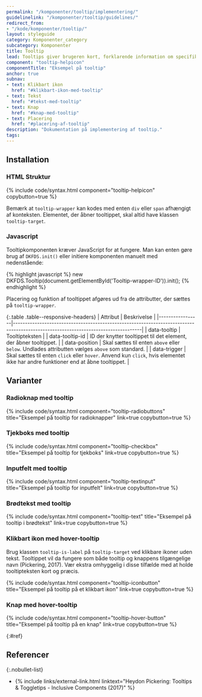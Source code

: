 ```yaml
---
permalink: "/komponenter/tooltip/implementering/"
guidelinelink: "/komponenter/tooltip/guidelines/"
redirect_from:
- "/kode/komponenter/tooltip/"
layout: styleguide
category: Komponenter_category
subcategory: Komponenter
title: Tooltip
lead: Tooltips giver brugeren kort, forklarende information om specifikke elementer på siden. Tooltippet vises på hover eller ved klik på et tooltip-ikon.
component: "tooltip-helpicon"
componentTitle: "Eksempel på tooltip"
anchor: true
subnav:
- text: Klikbart ikon
  href: "#klikbart-ikon-med-tooltip"
- text: Tekst
  href: "#tekst-med-tooltip"
- text: Knap
  href: "#knap-med-tooltip"
- text: Placering
  href: "#placering-af-tooltip"
description: "Dokumentation på implementering af tooltip."
tags:
---
```


## Installation

### HTML Struktur

{% include code/syntax.html component="tooltip-helpicon" copybutton=true %}

Bemærk at `tooltip-wrapper` kan kodes med enten `div` eller `span` afhængigt af konteksten. Elementet, der åbner tooltippet, skal altid have klassen `tooltip-target`.

### Javascript
Tooltipkomponenten kræver JavaScript for at fungere. Man kan enten gøre brug af `DKFDS.init()` eller initiere komponenten manuelt med nedenstående:

{% highlight javascript %}
new DKFDS.Tooltip(document.getElementById('Tooltip-wrapper-ID')).init();
{% endhighlight %}

Placering og funktion af tooltippet afgøres ud fra de attributter, der sættes på `tooltip-wrapper`.

{:.table .table--responsive-headers}
| Attribut        | Beskrivelse                                                                                                                       |
|-----------------|-----------------------------------------------------------------------------------------------------------------------------------|
| data-tooltip    | Tooltipteksten                                                                                                                    |
| data-tooltip-id | ID der knytter tooltippet til det element, der åbner tooltippet.                                                                  |
| data-position   | Skal sættes til enten `above` eller `below`. Undlades attributten vælges `above` som standard.                                    |
| data-trigger    | Skal sættes til enten `click` eller `hover`. Anvend kun `click`, hvis elementet ikke har andre funktioner end at åbne tooltippet. |

## Varianter

### Radioknap med tooltip

{% include code/syntax.html component="tooltip-radiobuttons" title="Eksempel på tooltip for radioknapper" link=true copybutton=true %}

### Tjekboks med tooltip

{% include code/syntax.html component="tooltip-checkbox" title="Eksempel på tooltip for tjekboks" link=true copybutton=true %}

### Inputfelt med tooltip

{% include code/syntax.html component="tooltip-textinput" title="Eksempel på tooltip for inputfelt" link=true copybutton=true %}

### Brødtekst med tooltip

{% include code/syntax.html component="tooltip-text" title="Eksempel på tooltip i brødtekst" link=true copybutton=true %}

### Klikbart ikon med hover-tooltip

Brug klassen `tooltip-is-label` på `tooltip-target` ved klikbare ikoner uden tekst. Tooltippet vil da fungere som både tooltip og knappens tilgængelige navn (Pickering, 2017). Vær ekstra omhyggelig i disse tilfælde med at holde tooltipteksten kort og præcis.

{% include code/syntax.html component="tooltip-iconbutton" title="Eksempel på tooltip på et klikbart ikon" link=true copybutton=true %}

### Knap med hover-tooltip

{% include code/syntax.html component="tooltip-hover-button" title="Eksempel på tooltip på en knap" link=true copybutton=true %}

{:#ref}
## Referencer

{:.nobullet-list}
- {% include links/external-link.html linktext="Heydon Pickering: Tooltips & Toggletips - Inclusive Components (2017)" %}